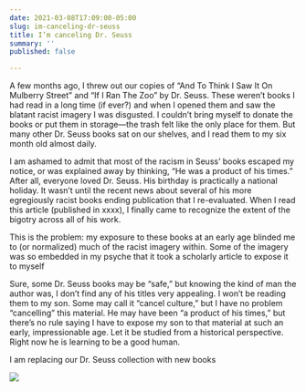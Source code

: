 ```yaml
---
date: 2021-03-08T17:09:00-05:00
slug: im-canceling-dr-seuss
title: I’m canceling Dr. Seuss
summary: ''
published: false

---
```

A few months ago, I threw out our copies of “And To Think I Saw It On Mulberry Street” and “If I Ran The Zoo” by Dr. Seuss. These weren’t books I had read in a long time (if ever?) and when I opened them and saw the blatant racist imagery I was disgusted. I couldn’t bring myself to donate the books or put them in storage—the trash felt like the only place for them. But many other Dr. Seuss books sat on our shelves, and I read them to my six month old almost daily.

I am ashamed to admit that most of the racism in Seuss’ books escaped my notice, or was explained away by thinking, “He was a product of his times.” After all, everyone loved Dr. Seuss. His birthday is practically a national holiday. It wasn’t until the recent news about several of his more egregiously racist books ending publication that I re-evaluated. When I read this article (published in xxxx), I finally came to recognize the extent of the bigotry across all of his work.

This is the problem: my exposure to these books at an early age blinded me to (or normalized) much of the racist imagery within. Some of the imagery was so embedded in my psyche that it took a scholarly article to expose it to myself

Sure, some Dr. Seuss books may be “safe,” but knowing the kind of man the author was, I don’t find any of his titles very appealing. I won’t be reading them to my son. Some may call it “cancel culture,” but I have no problem “cancelling” this material. He may have been “a product of his times,” but there’s no rule saying I have to expose my son to that material at such an early, impressionable age. Let it be studied from a historical perspective. Right now he is learning to be a good human.

I am replacing our Dr. Seuss collection with new books

![](https://res.cloudinary.com/zena/image/upload/h_300/v1615242093/personal-website/F8127D40-A5A9-42B6-BDFE-81EA4370BDEB_ael40b.jpg)
